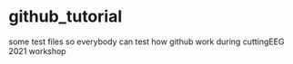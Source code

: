 # github_tutorial
some test files so everybody can test how github work during cuttingEEG 2021 workshop
